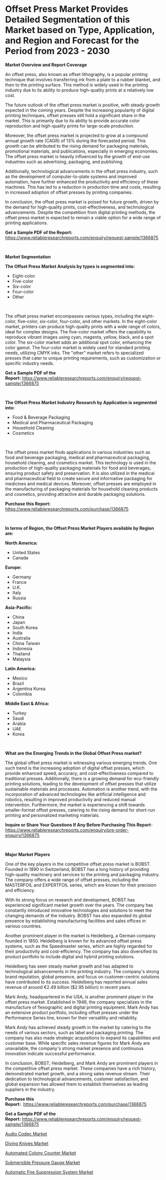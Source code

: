 <p><h1>Offset Press Market Provides Detailed Segmentation of this Market based on Type, Application, and Region and Forecast for the Period from 2023 - 2030</h1></p><p><strong>Market Overview and Report Coverage</strong></p>
<p><p>An offset press, also known as offset lithography, is a popular printing technique that involves transferring ink from a plate to a rubber blanket, and then to the printing surface. This method is widely used in the printing industry due to its ability to produce high-quality prints at a relatively low cost.</p><p>The future outlook of the offset press market is positive, with steady growth expected in the coming years. Despite the increasing popularity of digital printing techniques, offset presses still hold a significant share in the market. This is primarily due to its ability to provide accurate color reproduction and high-quality prints for large-scale production.</p><p>Moreover, the offset press market is projected to grow at a compound annual growth rate (CAGR) of 13% during the forecasted period. This growth can be attributed to the rising demand for packaging materials, promotional materials, and publications, especially in emerging economies. The offset press market is heavily influenced by the growth of end-use industries such as advertising, packaging, and publishing.</p><p>Additionally, technological advancements in the offset press industry, such as the development of computer-to-plate systems and improved automation, have further enhanced the productivity and efficiency of these machines. This has led to a reduction in production time and costs, resulting in increased adoption of offset presses by printing companies.</p><p>In conclusion, the offset press market is poised for future growth, driven by the demand for high-quality prints, cost-effectiveness, and technological advancements. Despite the competition from digital printing methods, the offset press market is expected to remain a viable option for a wide range of printing applications.</p></p>
<p><strong>Get a Sample PDF of the Report:</strong> <a href="https://www.reliableresearchreports.com/enquiry/request-sample/1366875">https://www.reliableresearchreports.com/enquiry/request-sample/1366875</a></p>
<p>&nbsp;</p>
<p><strong>Market Segmentation</strong></p>
<p><strong>The Offset Press Market Analysis by types is segmented into:</strong></p>
<p><ul><li>Eight-color</li><li>Five-color</li><li>Six-color</li><li>Four-color</li><li>Other</li></ul></p>
<p>&nbsp;</p>
<p><p>The offset press market encompasses various types, including the eight-color, five-color, six-color, four-color, and other markets. In the eight-color market, printers can produce high-quality prints with a wide range of colors, ideal for complex designs. The five-color market offers the capability to reproduce vibrant images using cyan, magenta, yellow, black, and a spot color. The six-color market adds an additional spot color, enhancing the color gamut. The four-color market is widely used for standard printing needs, utilizing CMYK inks. The "other" market refers to specialized presses that cater to unique printing requirements, such as customization or specific industry needs.</p></p>
<p><strong>Get a Sample PDF of the Report:</strong>&nbsp;<a href="https://www.reliableresearchreports.com/enquiry/request-sample/1366875">https://www.reliableresearchreports.com/enquiry/request-sample/1366875</a></p>
<p>&nbsp;</p>
<p><strong>The Offset Press Market Industry Research by Application is segmented into:</strong></p>
<p><ul><li>Food & Beverage Packaging</li><li>Medical and Pharmaceutical Packaging</li><li>Household Cleaning</li><li>Cosmetics</li></ul></p>
<p>&nbsp;</p>
<p><p>The offset press market finds applications in various industries such as food and beverage packaging, medical and pharmaceutical packaging, household cleaning, and cosmetics market. This technology is used in the production of high-quality packaging materials for food and beverages, ensuring product safety and preservation. It is also utilized in the medical and pharmaceutical field to create secure and informative packaging for medicines and medical devices. Moreover, offset presses are employed in the manufacturing of packaging materials for household cleaning products and cosmetics, providing attractive and durable packaging solutions.</p></p>
<p><strong>Purchase this Report:</strong>&nbsp; <a href="https://www.reliableresearchreports.com/purchase/1366875">https://www.reliableresearchreports.com/purchase/1366875</a></p>
<p>&nbsp;</p>
<p><strong>In terms of Region, the Offset Press Market Players available by Region are:</strong></p>
<p>
    <p> <strong> North America: </strong>
        <ul>
            <li>United States</li>
            <li>Canada</li>
        </ul>
        </p> 
    <p> <strong> Europe: </strong>
        <ul>
            <li>Germany</li>
            <li>France</li>
            <li>U.K.</li>
            <li>Italy</li>
            <li>Russia</li>
        </ul>
        </p> 
    <p> <strong> Asia-Pacific: </strong>
        <ul>
            <li>China</li>
            <li>Japan</li>
            <li>South Korea</li>
            <li>India</li>
            <li>Australia</li>
            <li>China Taiwan</li>
            <li>Indonesia</li>
            <li>Thailand</li>
            <li>Malaysia</li>
        </ul>
        </p> 
    <p> <strong> Latin America: </strong>
        <ul>
            <li>Mexico</li>
            <li>Brazil</li>
            <li>Argentina Korea</li>
            <li>Colombia</li>
        </ul>
        </p> 
    <p> <strong> Middle East & Africa: </strong>
        <ul>
            <li>Turkey</li>
            <li>Saudi</li>
            <li>Arabia</li>
            <li>UAE</li>
            <li>Korea</li>
        </ul>
    </p>
    </p>
<p>&nbsp;</p>
<p><strong>What are the Emerging Trends in the Global Offset Press market?</strong></p>
<p><p>The global offset press market is witnessing various emerging trends. One such trend is the increasing adoption of digital offset presses, which provide enhanced speed, accuracy, and cost-effectiveness compared to traditional presses. Additionally, there is a growing demand for eco-friendly printing solutions, leading to the development of offset presses that utilize sustainable materials and processes. Automation is another trend, with the incorporation of advanced technologies like artificial intelligence and robotics, resulting in improved productivity and reduced manual intervention. Furthermore, the market is experiencing a shift towards smaller-format offset presses, catering to the rising demand for short-run printing and personalized marketing materials.</p></p>
<p><strong>Inquire or Share Your Questions If Any Before Purchasing This Report</strong>- <a href="https://www.reliableresearchreports.com/enquiry/pre-order-enquiry/1366875">https://www.reliableresearchreports.com/enquiry/pre-order-enquiry/1366875</a></p>
<p>&nbsp;</p>
<p><strong>Major Market Players</strong></p>
<p><p>One of the key players in the competitive offset press market is BOBST. Founded in 1890 in Switzerland, BOBST has a long history of providing high-quality machinery and services to the printing and packaging industry. The company offers a wide range of offset presses, including the MASTERFOIL and EXPERTFOIL series, which are known for their precision and efficiency.</p><p>With its strong focus on research and development, BOBST has experienced significant market growth over the years. The company has constantly introduced innovative technologies and solutions to meet the changing demands of the industry. BOBST has also expanded its global presence by establishing manufacturing facilities and sales offices in various countries.</p><p>Another prominent player in the market is Heidelberg, a German company founded in 1850. Heidelberg is known for its advanced offset press systems, such as the Speedmaster series, which are highly regarded for their productivity and cost-efficiency. The company has also diversified its product portfolio to include digital and hybrid printing solutions.</p><p>Heidelberg has seen steady market growth and has adapted to technological advancements in the printing industry. The company's strong brand reputation, global presence, and focus on customer-centric solutions have contributed to its success. Heidelberg has reported annual sales revenue of around €2.49 billion ($2.95 billion) in recent years.</p><p>Mark Andy, headquartered in the USA, is another prominent player in the offset press market. Established in 1946, the company specializes in the manufacture of flexographic and digital printing equipment. Mark Andy has an extensive product portfolio, including offset presses under the Performance Series line, known for their versatility and reliability.</p><p>Mark Andy has achieved steady growth in the market by catering to the needs of various sectors, such as label and packaging printing. The company has also made strategic acquisitions to expand its capabilities and customer base. While specific sales revenue figures for Mark Andy are unavailable, the company's strong market presence and continuous innovation indicate successful performance.</p><p>In conclusion, BOBST, Heidelberg, and Mark Andy are prominent players in the competitive offset press market. These companies have a rich history, demonstrated market growth, and a strong sales revenue stream. Their dedication to technological advancements, customer satisfaction, and global expansion has allowed them to establish themselves as leading suppliers in the industry.</p></p>
<p><strong>Purchase this Report:</strong>&nbsp;&nbsp;<a href="https://www.reliableresearchreports.com/purchase/1366875">https://www.reliableresearchreports.com/purchase/1366875</a></p>
<p></p>
<p><strong>Get a Sample PDF of the Report:</strong>&nbsp;<a href="https://www.reliableresearchreports.com/enquiry/request-sample/1366875">https://www.reliableresearchreports.com/enquiry/request-sample/1366875</a></p>
<p><p><a href="https://www.linkedin.com/pulse/audio-codec-market-size-2023-2030-global-industrial-analysis-yaxgc/">Audio Codec Market</a></p><p><a href="https://medium.com/@dexterhayes2023/diving-knives-market-size-growth-forecast-2023-2030-d629334413ab">Diving Knives Market</a></p><p><a href="https://www.linkedin.com/pulse/decoding-automated-colony-counter-market-deep-dive-latest-kahnc/">Automated Colony Counter Market</a></p><p><a href="https://medium.com/@myrticecole/submersible-pressure-gauge-market-size-growth-forecast-2023-2030-4a1770073636">Submersible Pressure Gauge Market</a></p><p><a href="https://www.linkedin.com/pulse/automatic-fire-suppression-system-market-challenges-opportunities-idrmc/">Automatic Fire Suppression System Market</a></p></p>